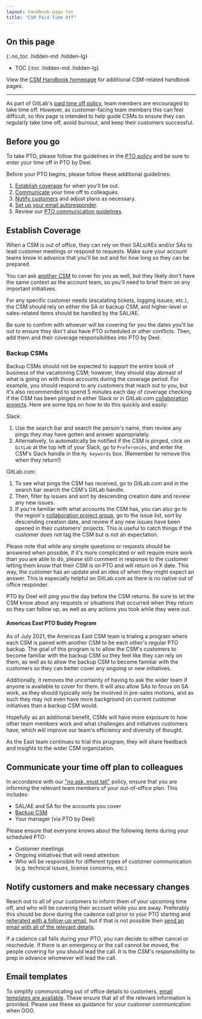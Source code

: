 ```yaml
---
layout: handbook-page-toc
title: "CSM Paid Time Off"
---
```


## On this page
{:.no_toc .hidden-md .hidden-lg}

- TOC
{:toc .hidden-md .hidden-lg}

View the [CSM Handbook homepage](/handbook/customer-success/csm/) for additional CSM-related handbook pages.

---

As part of GitLab's [paid time off policy](/handbook/paid-time-off/), team members are encouraged to take time off. However, as customer-facing team members this can feel difficult, so this page is intended to help guide CSMs to ensure they can regularly take time off, avoid burnout, and keep their customers successful.

## Before you go

To take PTO, please follow the guidelines in the [PTO policy](/handbook/paid-time-off/) and be sure to enter your time off in PTO by Deel.

Before your PTO begins, please follow these additional guidelines:

1. [Establish coverage](#establish-coverage) for when you'll be out.
1. [Communicate](#communicate-your-time-off-plan-to-colleagues) your time off to colleagues.
1. [Notify customers](#notify-customers-and-make-necessary-changes) and adjust plans as necessary.
2. [Set up your email autoresponder](#email-templates).
3. Review our [PTO communication guidelines](/handbook/paid-time-off/#communicating-your-time-off).

## Establish Coverage

When a CSM is out of office, they can rely on their SALs/AEs and/or SAs to lead customer meetings or respond to requests. Make sure your account teams know in advance that you'll be out and for how long so they can be prepared.

You can ask [another CSM](#backup-csms) to cover for you as well, but they likely don't have the same context as the account team, so you'll need to brief them on any important initiatives.

For any specific customer needs (escalating tickets, logging issues, etc.), the CSM should rely on either the SA or backup CSM, and higher-level or sales-related items should be handled by the SAL/AE.

Be sure to confirm with whoever will be covering for you the dates you'll be out to ensure they don't also have PTO scheduled or other conflicts. Then, add them and their coverage responsibilities into PTO by Deel.

### Backup CSMs

Backup CSMs should not be expected to support the entire book of business of the vacationing CSM; however, they should stay abreast of what is going on with those accounts during the coverage period. For example, you should respond to any customers that reach out to you, but it's also recommended to spend 5 minutes each day of coverage checking if the CSM has been pinged in either Slack or in GitLab.com [collaboration projects](/handbook/customer-success/csm/engagement/). Here are some tips on how to do this quickly and easily:

Slack:
1. Use the search bar and search the person's name, then review any pings they may have gotten and answer appropriately.  
1. Alternatively, to automatically be notified if the CSM is pinged, click on `GitLab` at the top left of your Slack, go to `Preferences`, and enter the CSM's Slack handle in the `My keywords` box. (Remember to remove this when they return!)

GitLab.com:
1. To see what pings the CSM has received, go to GitLab.com and in the search bar search the CSM's GitLab handle.
1. Then, filter by issues and sort by descending creation date and review any new issues.
1. If you're familiar with what accounts the CSM has, you can also go to the region's [collaboration project group](https://gitlab.com/gitlab-com/account-management), go to the issue list, sort by descending creation date, and review if any new issues have been opened in their customers' projects. This is useful to catch things if the customer does not tag the CSM but is not an expectation.

Please note that while any simple questions or requests should be answered when possible, if it's more complicated or will require more work than you are able to do, please still comment in response to the customer letting them know that their CSM is on PTO and will return on X date. This way, the customer has an update and an idea of when they might expect an answer. This is especially helpful on GitLab.com as there is no native out of office responder.

PTO by Deel will ping you the day before the CSM returns. Be sure to let the CSM know about any requests or situations that occurred when they return so they can follow up, as well as any actions you took while they were out.

#### Americas East PTO Buddy Program

As of July 2021, the Americas East CSM team is trialing a program where each CSM is paired with another CSM to be each other's regular PTO backup. The goal of this program is to allow the CSM's customers to become familiar with the backup CSM so they feel like they can rely on them, as well as to allow the backup CSM to become familiar with the customers so they can better cover any ongoing or new initiatives.

Additionally, it removes the uncertainty of having to ask the wider team if anyone is available to cover for them. It will also allow SAs to focus on SA work, as they should typically only be involved in pre-sales motions, and as such they may not even have more background on current customer initiatives than a backup CSM would.

Hopefully as an additional benefit, CSMs will have more exposure to how other team members work and what challenges and initiatives customers have, which will improve our team's efficiency and diversity of thought.

As the East team continues to trial this program, they will share feedback and insights to the wider CSM organization.

## Communicate your time off plan to colleagues

In accordance with our ["no ask, must tell"](/handbook/paid-time-off/#a-gitlab-team-members-guide-to-time-off) policy, ensure that you are informing the relevant team members of your out-of-office plan. This includes:

- SAL/AE and SA for the accounts you cover
- [Backup CSM](#backup-csms)
- Your manager (via PTO by Deel)

Please ensure that everyone knows about the following items during your scheduled PTO:

- Customer meetings
- Ongoing initiatives that will need attention
- Who will be responsible for different types of customer communication (e.g. technical issues, license concerns, etc.)

## Notify customers and make necessary changes

Reach out to all of your customers to inform them of your upcoming time off, and who will be covering their account while you are away. Preferably this should be done during the cadence call prior to your PTO starting and [reiterated with a follow-up email](#email-templates), but if that is not possible then [send an email with all of the relevant details](#email-templates).

If a cadence call falls during your PTO, you can decide to either cancel or reschedule. If there is an emergency or the call cannot be moved, the people covering for you should lead the call. It is the CSM's responsibility to prep in advance whomever will lead the call.

## Email templates

To simplify communicating out of office details to customers, [email templates are available](https://gitlab.com/gitlab-com/customer-success/csm/-/wikis/Out-of-Office-Email-Templates). These ensure that all of the relevant information is provided. Please use these as guidance for your customer communication when OOO.
